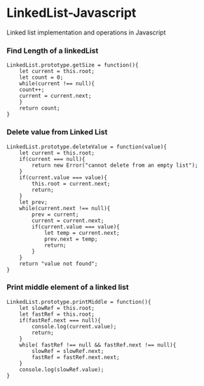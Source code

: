 # LinkedList-Javascript
Linked list implementation and operations in Javascript

### Find Length of a linkedList
```
LinkedList.prototype.getSize = function(){
    let current = this.root;
    let count = 0;
    while(current !== null){
	count++;
	current = current.next;
    }  
    return count;
}
```

### Delete value from Linked List
```
LinkedList.prototype.deleteValue = function(value){
	let current = this.root;
	if(current === null){
		return new Error("cannot delete from an empty list");
	}
	if(current.value === value){
		this.root = current.next;
		return;
	}
	let prev;
	while(current.next !== null){
		prev = current;
		current = current.next;
		if(current.value === value){
			let temp = current.next;
			prev.next = temp;
			return;
		}
	}
	return "value not found";
}
```

### Print middle element of a linked list

```
LinkedList.prototype.printMiddle = function(){
	let slowRef = this.root;
	let fastRef = this.root;
	if(fastRef.next === null){
		console.log(current.value);
		return;
	}
	while( fastRef !== null && fastRef.next !== null){
		slowRef = slowRef.next;
		fastRef = fastRef.next.next;
	}
	console.log(slowRef.value);
}
```
